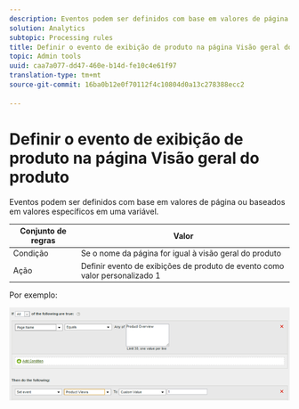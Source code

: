 ```yaml
---
description: Eventos podem ser definidos com base em valores de página ou baseados em valores específicos em uma variável.
solution: Analytics
subtopic: Processing rules
title: Definir o evento de exibição de produto na página Visão geral do produto
topic: Admin tools
uuid: caa7a077-dd47-460e-b14d-fe10c4e61f97
translation-type: tm+mt
source-git-commit: 16ba0b12e0f70112f4c10804d0a13c278388ecc2

---
```



# Definir o evento de exibição de produto na página Visão geral do produto

Eventos podem ser definidos com base em valores de página ou baseados em valores específicos em uma variável.

| Conjunto de regras | Valor |
|---|---|
| Condição | Se o nome da página for igual à visão geral do produto |
| Ação | Definir evento de exibições de produto de evento como valor personalizado 1 |

Por exemplo:

![](assets/set-product-view-event.png)

